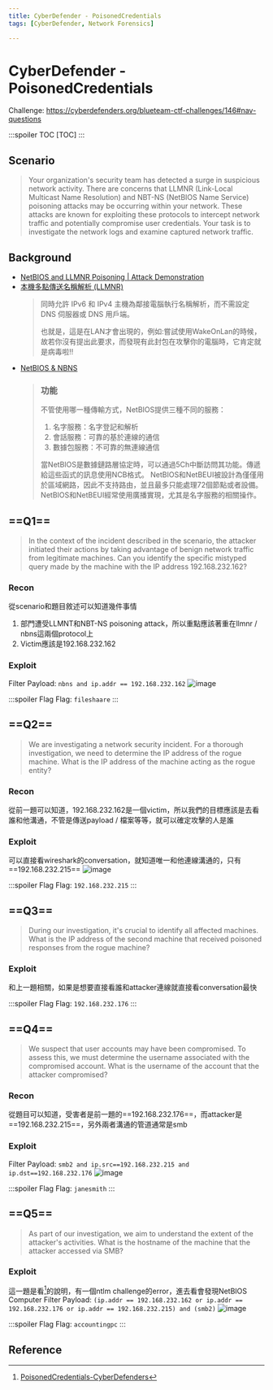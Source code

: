 ```yaml
---
title: CyberDefender - PoisonedCredentials
tags: [CyberDefender, Network Forensics]

---
```


# CyberDefender - PoisonedCredentials
Challenge: https://cyberdefenders.org/blueteam-ctf-challenges/146#nav-questions

:::spoiler TOC
[TOC]
:::

## Scenario
> Your organization's security team has detected a surge in suspicious network activity. There are concerns that LLMNR (Link-Local Multicast Name Resolution) and NBT-NS (NetBIOS Name Service) poisoning attacks may be occurring within your network. These attacks are known for exploiting these protocols to intercept network traffic and potentially compromise user credentials. Your task is to investigate the network logs and examine captured network traffic.

## Background
* [ NetBIOS and LLMNR Poisoning | Attack Demonstration ](https://youtu.be/s2YIU2w9T9Q?si=ZCj8xuSR6Jp_7WTW)
* [本機多點傳送名稱解析 (LLMNR)](https://netpc.pixnet.net/blog/post/12409336)
    > 同時允許 IPv6 和 IPv4 主機為鄰接電腦執行名稱解析，而不需設定 DNS 伺服器或 DNS 用戶端。
    >
    >也就是，這是在LAN才會出現的，例如:嘗試使用WakeOnLan的時候，故若你沒有提出此要求，而發現有此封包在攻擊你的電腦時，它肯定就是病毒啦!!
* [NetBIOS & NBNS](https://www.jendow.com.tw/wiki/NBNS)
    > ### 功能
    > 不管使用哪一種傳輸方式，NetBIOS提供三種不同的服務：
    > 1. 名字服務：名字登記和解析
    > 2. 會話服務：可靠的基於連線的通信
    > 3. 數據包服務：不可靠的無連線通信
    > 
    > 當NetBIOS是數據鏈路層協定時，可以通過5Ch中斷訪問其功能。傳遞給這些函式的訊息使用NCB格式。
    > NetBIOS和NetBEUI被設計為僅僅用於區域網路，因此不支持路由，並且最多只能處理72個節點或者設備。NetBIOS和NetBEUI經常使用廣播實現，尤其是名字服務的相關操作。
## ==Q1==
> In the context of the incident described in the scenario, the attacker initiated their actions by taking advantage of benign network traffic from legitimate machines. Can you identify the specific mistyped query made by the machine with the IP address 192.168.232.162? 
### Recon
從scenario和題目敘述可以知道幾件事情
1. 部門遭受LLMNT和NBT-NS poisoning attack，所以重點應該著重在llmnr / nbns這兩個protocol上
2. Victim應該是192.168.232.162
### Exploit
Filter Payload: `nbns and ip.addr == 192.168.232.162`
![image](https://hackmd.io/_uploads/H1APnx4Ip.png)

:::spoiler Flag
Flag: `fileshaare`
:::
## ==Q2==
> We are investigating a network security incident. For a thorough investigation, we need to determine the IP address of the rogue machine. What is the IP address of the machine acting as the rogue entity? 
### Recon
從前一題可以知道，192.168.232.162是一個victim，所以我們的目標應該是去看誰和他溝通，不管是傳送payload / 檔案等等，就可以確定攻擊的人是誰
### Exploit
可以直接看wireshark的conversation，就知道唯一和他連線溝通的，只有==192.168.232.215==
![image](https://hackmd.io/_uploads/rywJRbN8T.png)

:::spoiler Flag
Flag: `192.168.232.215`
:::

## ==Q3==
> During our investigation, it's crucial to identify all affected machines. What is the IP address of the second machine that received poisoned responses from the rogue machine?
### Exploit
和上一題相關，如果是想要直接看誰和attacker連線就直接看conversation最快

:::spoiler Flag
Flag: `192.168.232.176`
:::
## ==Q4==
> We suspect that user accounts may have been compromised. To assess this, we must determine the username associated with the compromised account. What is the username of the account that the attacker compromised? 
### Recon
從題目可以知道，受害者是前一題的==192.168.232.176==，而attacker是==192.168.232.215==，另外兩者溝通的管道通常是smb
### Exploit
Filter Payload: `smb2 and ip.src==192.168.232.215 and ip.dst==192.168.232.176`
![image](https://hackmd.io/_uploads/S17LNzEI6.png)

:::spoiler Flag
Flag: `janesmith`
:::
## ==Q5==
> As part of our investigation, we aim to understand the extent of the attacker's activities. What is the hostname of the machine that the attacker accessed via SMB? 
### Exploit
這一題是看[^wp]的說明，有一個ntlm challenge的error，進去看會發現NetBIOS Computer 
Filter Payload: `(ip.addr == 192.168.232.162 or ip.addr == 192.168.232.176 or ip.addr == 192.168.232.215) and (smb2)`
![image](https://hackmd.io/_uploads/SJUFGQV8p.png)

:::spoiler Flag
Flag: `accountingpc`
:::
## Reference
[^wp]:[PoisonedCredentials-CyberDefenders](https://medium.com/@anas.hey/poisonedcredentials-cyberdefenders-7b62dfeb1205)